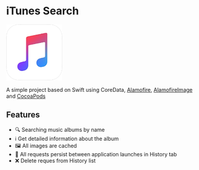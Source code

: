 # iTunes Search

<p align="left">
  <img width="150" height="150" src="https://github.com/kek021/iTunes-Search/blob/main/iTunesSearch/Misc/Assets.xcassets/AppIcon.appiconset/icon-1024.png" />
</p>

A simple project based on Swift using CoreData, <a href="https://github.com/Alamofire/Alamofire" title="Alamofire">Alamofire</a>, <a href="https://github.com/Alamofire/AlamofireImage" title="AlamofireImage">AlamofireImage</a> and <a href="https://github.com/CocoaPods/CocoaPods" title="CocoaPods">CocoaPods</a>

## Features
- 🔍 Searching music albums by name
- ℹ️ Get detailed information about the album
- 🖼 All images are cached
- 🔄 All requests persist between application launches in History tab
- ❌ Delete reques from History list

